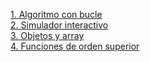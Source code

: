 <a href="https://github.com/unranked2/coderjs/tree/Algoritmo-con-ciclo">1. Algoritmo con bucle</a><br>
<a href="https://github.com/unranked2/coderjs/tree/Simulador-Interactivo">2. Simulador interactivo</a><br>
<a href="https://github.com/unranked2/coderjs/tree/Objetos-%26-Arrays">3. Objetos y array</a><br>
<a href="https://github.com/unranked2/coderjs/tree/Simulador-Interactivo-Preentrega">4. Funciones de orden superior</a>
